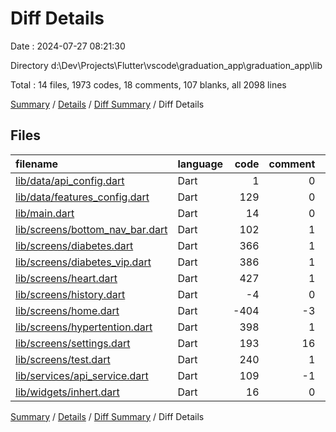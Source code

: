 # Diff Details

Date : 2024-07-27 08:21:30

Directory d:\\Dev\\Projects\\Flutter\\vscode\\graduation_app\\graduation_app\\lib

Total : 14 files,  1973 codes, 18 comments, 107 blanks, all 2098 lines

[Summary](results.md) / [Details](details.md) / [Diff Summary](diff.md) / Diff Details

## Files
| filename | language | code | comment | blank | total |
| :--- | :--- | ---: | ---: | ---: | ---: |
| [lib/data/api_config.dart](/lib/data/api_config.dart) | Dart | 1 | 0 | 0 | 1 |
| [lib/data/features_config.dart](/lib/data/features_config.dart) | Dart | 129 | 0 | 8 | 137 |
| [lib/main.dart](/lib/main.dart) | Dart | 14 | 0 | 3 | 17 |
| [lib/screens/bottom_nav_bar.dart](/lib/screens/bottom_nav_bar.dart) | Dart | 102 | 1 | 9 | 112 |
| [lib/screens/diabetes.dart](/lib/screens/diabetes.dart) | Dart | 366 | 1 | 15 | 382 |
| [lib/screens/diabetes_vip.dart](/lib/screens/diabetes_vip.dart) | Dart | 386 | 1 | 17 | 404 |
| [lib/screens/heart.dart](/lib/screens/heart.dart) | Dart | 427 | 1 | 15 | 443 |
| [lib/screens/history.dart](/lib/screens/history.dart) | Dart | -4 | 0 | 0 | -4 |
| [lib/screens/home.dart](/lib/screens/home.dart) | Dart | -404 | -3 | -19 | -426 |
| [lib/screens/hypertention.dart](/lib/screens/hypertention.dart) | Dart | 398 | 1 | 16 | 415 |
| [lib/screens/settings.dart](/lib/screens/settings.dart) | Dart | 193 | 16 | 12 | 221 |
| [lib/screens/test.dart](/lib/screens/test.dart) | Dart | 240 | 1 | 13 | 254 |
| [lib/services/api_service.dart](/lib/services/api_service.dart) | Dart | 109 | -1 | 13 | 121 |
| [lib/widgets/inhert.dart](/lib/widgets/inhert.dart) | Dart | 16 | 0 | 5 | 21 |

[Summary](results.md) / [Details](details.md) / [Diff Summary](diff.md) / Diff Details
